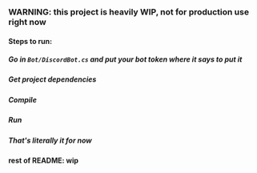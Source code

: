 ### WARNING: this project is heavily WIP, not for production use right now

#### Steps to run:
##### Go in `Bot/DiscordBot.cs` and put your bot token where it says to put it
##### Get project dependencies
##### Compile
##### Run
##### That's literally it for now

#### rest of README: wip

